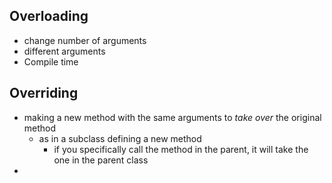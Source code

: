 ## Overloading
- change number of arguments
- different arguments
- Compile time
## Overriding
- making a new method with the same arguments to *take over* the original method
	- as in a subclass defining a new method
		- if you specifically call the method in the parent, it will take the one in the parent class
- 